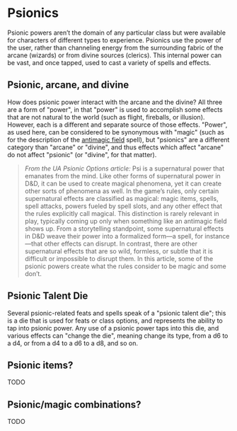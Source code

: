 # Psionics
Psionic powers aren’t the domain of any particular class but were available for characters of different types to experience. Psionics use the power of the user, rather than channeling energy from the surrounding fabric of the arcane (wizards) or from divine sources (clerics). This internal power can be vast, and once tapped, used to cast a variety of spells and effects.

## Psionic, arcane, and divine
How does psionic power interact with the arcane and the divine? All three are a form of "power", in that "power" is used to accomplish some effects that are not natural to the world (such as flight, fireballs, or illusion). However, each is a different and separate source of those effects. "Power", as used here, can be considered to be synonymous with "magic" (such as for the description of the [antimagic field](https://www.dndbeyond.com/spells/antimagic-field) spell), but "psionics" are a different category than "arcane" or "divine", and thus effects which affect "arcane" do not affect "psionic" (or "divine", for that matter).

> *From the UA Psionic Options article:* Psi is a supernatural power that emanates from the mind. Like other forms of supernatural power in D&D, it can be used to create magical phenomena, yet it can create other sorts of phenomena as well. In the game’s rules, only certain supernatural effects are classified as magical: magic items, spells, spell attacks, powers fueled by spell slots, and any other effect that the rules explicitly call magical. This distinction is rarely relevant in play, typically coming up only when something like an antimagic field shows up.
> From a storytelling standpoint, some supernatural effects in D&D weave their power into a formalized form—a spell, for instance—that other effects can disrupt. In contrast, there are other supernatural effects that are so wild, formless, or subtle that it is difficult or impossible to disrupt them. In this article, some of the psionic powers create what the rules consider to be magic and some don’t.

## Psionic Talent Die
Several psionic-related feats and spells speak of a "psionic talent die"; this is a die that is used for feats or class options, and represents the ability to tap into psionic power. Any use of a psionic power taps into this die, and various effects can "change the die", meaning change its type, from a d6 to a d4, or from a d4 to a d6 to a d8, and so on.

## Psionic items?
TODO

## Psionic/magic combinations?
TODO


